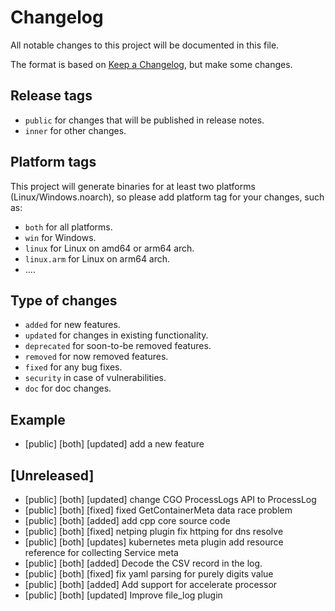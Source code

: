 # Changelog

All notable changes to this project will be documented in this file.

The format is based on [Keep a Changelog](https://keepachangelog.com/en/1.0.0/), but make some changes.

## Release tags

- `public` for changes that will be published in release notes.
- `inner` for other changes.

## Platform tags

This project will generate binaries for at least two platforms (Linux/Windows.noarch), so please add platform tag for
your changes, such as:

- `both` for all platforms.
- `win` for Windows.
- `linux` for Linux on amd64 or arm64 arch.
- `linux.arm` for Linux on arm64 arch.
- ....

## Type of changes

- `added` for new features.
- `updated` for changes in existing functionality.
- `deprecated` for soon-to-be removed features.
- `removed` for now removed features.
- `fixed` for any bug fixes.
- `security` in case of vulnerabilities.
- `doc` for doc changes.

## Example 

- [public] [both] [updated] add a new feature
## [Unreleased]
- [public] [both] [updated] change CGO ProcessLogs API to ProcessLog
- [public] [both] [fixed] fixed GetContainerMeta data race problem
- [public] [both] [added] add cpp core source code
- [public] [both] [fixed] netping plugin fix httping for dns resolve
- [public] [both] [updates] kubernetes meta plugin add resource reference for collecting Service meta
- [public] [both] [added] Decode the CSV record in the log.
- [public] [both] [fixed] fix yaml parsing for purely digits value
- [public] [both] [added] Add support for accelerate processor
- [public] [both] [updated] Improve file_log plugin
